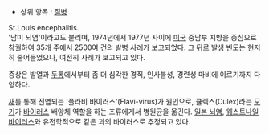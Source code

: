   * 상위 항목 : [질병](%EC%A7%88%EB%B3%91.md)  

St.Louis encephalitis.  
'남미 뇌염'이라고도 불리며, 1974년에서 1977년 사이에 [미국](%EB%AF%B8%EA%B5%AD.md) 중남부 지방을 중심으로
창궐하여 35개 주에서 2500여 건의 발병 사례가 보고되었다. 그 뒤로 발생 빈도는 현저히 줄어들었으나, 여전히 사례가 보고되고 있다.

증상은 발열과 [두통](%EB%91%90%ED%86%B5.md)에서부터 좀 더 심각한 경직, 인사불성, 경련성 마비에 이르기까지
다양하다.

[새](%EC%83%88.md)를 통해 전염되는 '플라비 바이러스'(Flavi-virus)가 원인으로, 큘렉스(Culex)라는
[모기](%EB%AA%A8%EA%B8%B0.md)가
[바이러스](%EB%B0%94%EC%9D%B4%EB%9F%AC%EC%8A%A4.md) 배양체 역할을 하는 조류에게서 병원균을 옮긴다.
[일본 뇌염](%EC%9D%BC%EB%B3%B8%20%EB%87%8C%EC%97%BC.md), [웨스트나일 바이러스](%EC%9B%A8%EC%8A%A4%ED%8A%B8%EB%82%98%EC%9D%BC%20%EB%B0%94%EC%9D%B4%EB%9F%AC%EC%8A%A4.md)와 유전학적으로 같은 과의 바이러스로 추정되고 있다.


